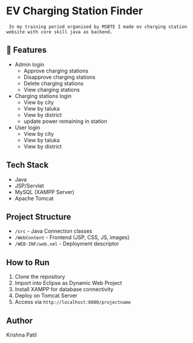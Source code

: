 
# EV Charging Station Finder
```
 In my training period organised by MSBTE I made ev charging station website with core skill java as backend.
```
## 🚀 Features
- Admin login
    - Approve charging stations
    - Disapprove charging stations
    - Delete charging stations
    - View charging stations
- Charging stations login
    - View by city
    - View by taluka
    - View by district
    - update power remaining in station
- User login
    - View by city
    - View by taluka
    - View by district

##  Tech Stack
- Java
- JSP/Servlet
- MySQL (XAMPP Server)
- Apache Tomcat

##  Project Structure
- `/src` - Java Connection classes
- `/WebContent` - Frontend (JSP, CSS, JS, images)
- `/WEB-INF/web.xml` - Deployment descriptor

##  How to Run
1. Clone the repository
2. Import into Eclipse as Dynamic Web Project
3. Install XAMPP for database connectivity
4. Deploy on Tomcat Server
5. Access via `http://localhost:8080/projectname`

##  Author
Krishna Patil
